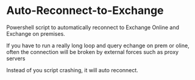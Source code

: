 # Auto-Reconnect-to-Exchange
Powershell script to automatically reconnect to Exchange Online and Exchange on premises.

If you have to run a really long loop and query echange on prem or oline, often the connection will be broken
   by external forces such as proxy servers
   
Instead of you script crashing, it will auto reconnect.
